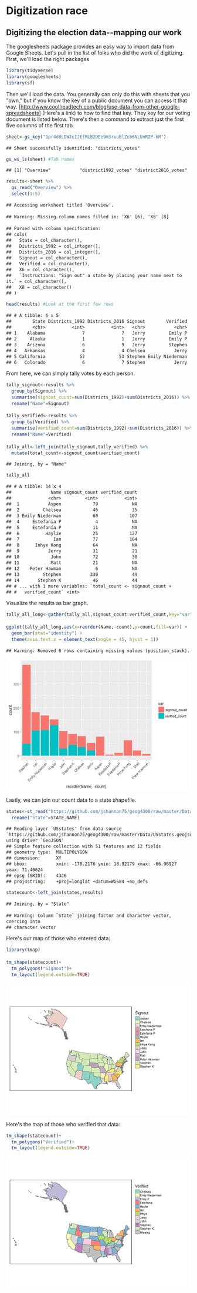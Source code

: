 Digitization race
================

Digitizing the election data--mapping our work
----------------------------------------------

The googlesheets package provides an easy way to import data from Google Sheets. Let's pull in the list of folks who did the work of digitizing. First, we'll load the right packages

``` r
library(tidyverse)
library(googlesheets)
library(sf)
```

Then we'll load the data. You generally can only do this with sheets that you "own," but if you know the key of a public document you can access it that way. \[<http://www.coolheadtech.com/blog/use-data-from-other-google-spreadsheets>\] (Here's a link) to how to find that key. They key for our voting document is listed below. There's then a command to extract just the first five columns of the first tab.

``` r
sheet<-gs_key("1pr4d0LDWJcIJEfMLB2DEe9m3ruuBlZcb6NLUnRIP-kM")
```

    ## Sheet successfully identified: "districts_votes"

``` r
gs_ws_ls(sheet) #Tab names
```

    ## [1] "Overview"           "district1992_votes" "district2016_votes"

``` r
results<-sheet %>% 
  gs_read("Overview") %>%
  select(1:5)
```

    ## Accessing worksheet titled 'Overview'.

    ## Warning: Missing column names filled in: 'X6' [6], 'X8' [8]

    ## Parsed with column specification:
    ## cols(
    ##   State = col_character(),
    ##   Districts_1992 = col_integer(),
    ##   Districts_2016 = col_integer(),
    ##   Signout = col_character(),
    ##   Verified = col_character(),
    ##   X6 = col_character(),
    ##   `Instructions: "Sign out" a state by placing your name next to it.` = col_character(),
    ##   X8 = col_character()
    ## )

``` r
head(results) #Look at the first few rows
```

    ## # A tibble: 6 x 5
    ##        State Districts_1992 Districts_2016 Signout        Verified
    ##        <chr>          <int>          <int>   <chr>           <chr>
    ## 1    Alabama              7              7   Jerry         Emily P
    ## 2     Alaska              1              1   Jerry         Emily P
    ## 3    Arizona              6              9   Jerry         Stephen
    ## 4   Arkansas              4              4 Chelsea           Jerry
    ## 5 California             52             53 Stephen Emily Niederman
    ## 6   Colorado              6              7 Stephen           Jerry

From here, we can simply tally votes by each person.

``` r
tally_signout<-results %>%
  group_by(Signout) %>%
  summarise(signout_count=sum(Districts_1992)+sum(Districts_2016)) %>%
  rename("Name"=Signout)

tally_verified<-results %>%
  group_by(Verified) %>%
  summarise(verified_count=sum(Districts_1992)+sum(Districts_2016)) %>%
  rename("Name"=Verified)

tally_all<-left_join(tally_signout,tally_verified) %>%
  mutate(total_count<-signout_count+verified_count)
```

    ## Joining, by = "Name"

``` r
tally_all
```

    ## # A tibble: 14 x 4
    ##               Name signout_count verified_count
    ##              <chr>         <int>          <int>
    ##  1           Aspen            79             NA
    ##  2         Chelsea            46             35
    ##  3 Emily Niederman            60            107
    ##  4     Estefania P             4             NA
    ##  5     Estefanía P            11             NA
    ##  6          Haylie            25            127
    ##  7             Ian            77            104
    ##  8      Inhye Kong            64             NA
    ##  9           Jerry            31             21
    ## 10            John            72             30
    ## 11            Matt            21             NA
    ## 12    Peter Hawman             6             NA
    ## 13         Stephen           330             49
    ## 14       Stephen K            46             44
    ## # ... with 1 more variables: `total_count <- signout_count +
    ## #   verified_count` <int>

Visualize the results as bar graph.

``` r
tally_all_long<-gather(tally_all,signout_count:verified_count,key="var",value="count")

ggplot(tally_all_long,aes(x=reorder(Name,-count),y=count,fill=var)) +
  geom_bar(stat="identity") +
  theme(axis.text.x = element_text(angle = 45, hjust = 1))
```

    ## Warning: Removed 6 rows containing missing values (position_stack).

![](Geog4300_mapping_voting_data_digitization_files/figure-markdown_github-ascii_identifiers/unnamed-chunk-4-1.png)

Lastly, we can join our count data to a state shapefile.

``` r
states<-st_read("https://github.com/jshannon75/geog4300/raw/master/Data/USstates.geojson") %>%
  rename("State"=STATE_NAME)
```

    ## Reading layer `USstates' from data source `https://github.com/jshannon75/geog4300/raw/master/Data/USstates.geojson' using driver `GeoJSON'
    ## Simple feature collection with 51 features and 12 fields
    ## geometry type:  MULTIPOLYGON
    ## dimension:      XY
    ## bbox:           xmin: -178.2176 ymin: 18.92179 xmax: -66.96927 ymax: 71.40624
    ## epsg (SRID):    4326
    ## proj4string:    +proj=longlat +datum=WGS84 +no_defs

``` r
statecount<-left_join(states,results)
```

    ## Joining, by = "State"

    ## Warning: Column `State` joining factor and character vector, coercing into
    ## character vector

Here's our map of those who entered data:

``` r
library(tmap)

tm_shape(statecount)+
  tm_polygons("Signout")+
  tm_layout(legend.outside=TRUE)
```

![](Geog4300_mapping_voting_data_digitization_files/figure-markdown_github-ascii_identifiers/unnamed-chunk-6-1.png)

Here's the map of those who verified that data:

``` r
tm_shape(statecount)+
  tm_polygons("Verified")+
  tm_layout(legend.outside=TRUE)
```

![](Geog4300_mapping_voting_data_digitization_files/figure-markdown_github-ascii_identifiers/unnamed-chunk-7-1.png)
